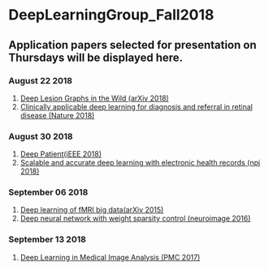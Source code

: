 # DeepLearningGroup_Fall2018
<H2>Application papers selected for presentation on Thursdays will be displayed here.</H2>


<H3>August 22 2018</H3>
<ol>
 <li> <a href="https://arxiv.org/pdf/1711.10535.pdf">Deep Lesion Graphs in the Wild (arXiv 2018)</a></li>
   <li> <a href="https://www.nature.com/articles/s41591-018-0107-6" >Clinically applicable deep learning for diagnosis and referral in retinal disease (Nature 2018)</a></li>
</ol>

<H3>August 30 2018</H3>
<ol>
 <li> <a href="https://www.nature.com/articles/srep26094.pdf">Deep Patient(iEEE 2018)</a></li>
   <li> <a href="https://www.nature.com/articles/s41746-018-0029-1.pdf" >Scalable and accurate deep learning with electronic health
records (npj 2018)</a></li>
</ol>


<H3>September 06 2018</H3>
<ol>
 <li> <a href="https://arxiv.org/pdf/1502.00093.pdf">Deep learning of fMRI big data(arXiv 2015)</a></li>
  <li> <a href="https://www.ncbi.nlm.nih.gov/pmc/articles/PMC4644699/">Deep neural network with weight sparsity control (neuroimage 2016)</a></li>
</ol>


<H3>September 13 2018</H3>
<ol>
 <li> <a href="https://www.ncbi.nlm.nih.gov/pmc/articles/PMC5479722/">Deep Learning in Medical Image Analysis (PMC 2017)</a></li>
</ol>
